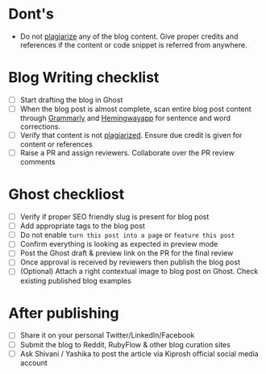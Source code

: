 # Dont's
- Do not [plagiarize](https://en.wikipedia.org/wiki/Plagiarism) any of the blog content. Give proper credits and references if the content or code snippet is referred from anywhere.


# Blog Writing checklist

- [ ] Start drafting the blog in Ghost
- [ ] When the blog post is almost complete, scan entire blog post content through [Grammarly](https://chrome.google.com/webstore/detail/grammarly-for-chrome/kbfnbcaeplbcioakkpcpgfkobkghlhen?hl=en) and [Hemingwayapp](http://www.hemingwayapp.com/) for sentence and word corrections.
- [ ] Verify that content is not [plagiarized](https://en.wikipedia.org/wiki/Plagiarism). Ensure due credit is given for content or references
- [ ] Raise a PR and assign reviewers. Collaborate over the PR review comments

# Ghost checkliost
- [ ] Verify if proper SEO friendly slug is present for blog post
- [ ] Add appropriate tags to the blog post
- [ ] Do not enable `turn this post into a page` or `feature this post`
- [ ] Confirm everything is looking as expected in preview mode
- [ ] Post the Ghost draft & preview link on the PR for the final review
- [ ] Once approval is received by reviewers then publish the blog post
- [ ] (Optional) Attach a right contextual image to blog post on Ghost. Check existing published blog examples

# After publishing
- [ ] Share it on your personal Twitter/LinkedIn/Facebook
- [ ] Submit the blog to Reddit, RubyFlow & other blog curation sites
- [ ] Ask Shivani / Yashika to post the article via Kiprosh official social media account
